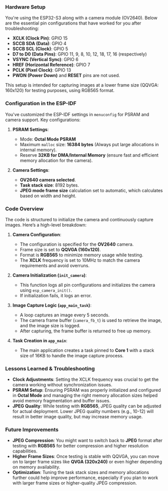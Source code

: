 ### **Hardware Setup**
You're using the ESP32-S3 along with a camera module (OV2640). Below are the essential pin configurations that have worked for you after troubleshooting:

- **XCLK (Clock Pin)**: GPIO 15
- **SCCB SDA (Data)**: GPIO 4
- **SCCB SCL (Clock)**: GPIO 5
- **D7 to D0 (Data Pins)**: GPIO 11, 9, 8, 10, 12, 18, 17, 16 (respectively)
- **VSYNC (Vertical Sync)**: GPIO 6
- **HREF (Horizontal Reference)**: GPIO 7
- **PCLK (Pixel Clock)**: GPIO 13
- **PWDN (Power Down)** and **RESET** pins are not used.

This setup is intended for capturing images at a lower frame size (QQVGA: 160x120) for testing purposes, using RGB565 format.

### **Configuration in the ESP-IDF**
You've customized the ESP-IDF settings in `menuconfig` for PSRAM and camera support. Key configurations:

1. **PSRAM Settings**:
   - Mode: **Octal Mode PSRAM**
   - Maximum `malloc` size: **16384 bytes** (Always put large allocations in internal memory).
   - Reserve **32KB for DMA/Internal Memory** (ensure fast and efficient memory allocation for the camera).

2. **Camera Settings**:
   - **OV2640 camera selected**.
   - **Task stack size**: 8192 bytes.
   - **JPEG mode frame size** calculation set to automatic, which calculates based on width and height.

### **Code Overview**

The code is structured to initialize the camera and continuously capture images. Here’s a high-level breakdown:

1. **Camera Configuration**:
   - The configuration is specified for the **OV2640** camera.
   - Frame size is set to **QQVGA (160x120)**.
   - Format is **RGB565** to minimize memory usage while testing.
   - The **XCLK** frequency is set to 10MHz to match the camera requirements and avoid overruns.

2. **Camera Initialization (`init_camera`)**:
   - This function logs all pin configurations and initializes the camera using `esp_camera_init()`.
   - If initialization fails, it logs an error.

3. **Image Capture Logic (`app_main_task`)**:
   - A loop captures an image every 5 seconds.
   - The camera frame buffer (`camera_fb_t`) is used to retrieve the image, and the image size is logged.
   - After capturing, the frame buffer is returned to free up memory.

4. **Task Creation in `app_main`**:
   - The main application creates a task pinned to **Core 1** with a stack size of 16KB to handle the image capture process.

### **Lessons Learned & Troubleshooting**
- **Clock Adjustments**: Setting the XCLK frequency was crucial to get the camera working without synchronization issues.
- **PSRAM Setup**: Ensuring PSRAM was properly initialized and configured in **Octal Mode** and managing the right memory allocation sizes helped avoid memory fragmentation and buffer issues.
- **JPEG Quality**: While testing with **RGB565**, JPEG quality can be adjusted for actual deployment. Lower JPEG quality numbers (e.g., 10-12) will result in better image quality, but may increase memory usage.

### **Future Improvements**
- **JPEG Compression**: You might want to switch back to **JPEG** format after testing with **RGB565** for better compression and higher resolution capabilities.
- **Higher Frame Sizes**: Once testing is stable with QQVGA, you can move on to larger frame sizes like **QVGA (320x240)** or even higher depending on memory availability.
- **Optimization**: Tuning the task stack sizes and memory allocations further could help improve performance, especially if you plan to work with larger frame sizes or higher-quality JPEG compression.
